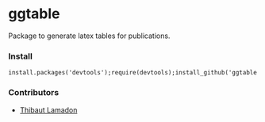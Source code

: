 ggtable
======

Package to generate latex tables for publications.

### Install

    install.packages('devtools');require(devtools);install_github('ggtable',user='tlamadon')

### Contributors

 - [Thibaut Lamadon](https://github.com/tlamadon)
